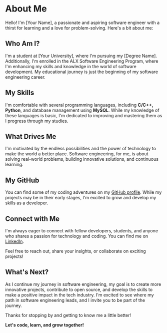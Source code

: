 # About Me

Hello! I'm [Your Name], a passionate and aspiring software engineer with a thirst for learning and a love for problem-solving. Here's a bit about me:

## Who Am I?

I'm a student at [Your University], where I'm pursuing my [Degree Name]. Additionally, I'm enrolled in the ALX Software Engineering Program, where I'm enhancing my skills and knowledge in the world of software development. My educational journey is just the beginning of my software engineering career.

## My Skills

I'm comfortable with several programming languages, including **C/C++, Python**, and database management using **MySQL**. While my knowledge of these languages is basic, I'm dedicated to improving and mastering them as I progress through my studies.

## What Drives Me

I'm motivated by the endless possibilities and the power of technology to make the world a better place. Software engineering, for me, is about solving real-world problems, building innovative solutions, and continuous learning.

## My GitHub

You can find some of my coding adventures on my [GitHub profile](https://github.com/Ivyratermgwangqa). While my projects may be in their early stages, I'm excited to grow and develop my skills as a developer.

## Connect with Me

I'm always eager to connect with fellow developers, students, and anyone who shares a passion for technology and coding. You can find me on [LinkedIn](https://www.linkedin.com/in/lerato-mgwangqa-941344238).

Feel free to reach out, share your insights, or collaborate on exciting projects!

## What's Next?

As I continue my journey in software engineering, my goal is to create more innovative projects, contribute to open source, and develop the skills to make a positive impact in the tech industry. I'm excited to see where my path in software engineering leads, and I invite you to be part of the journey.

Thanks for stopping by and getting to know me a little better!

**Let's code, learn, and grow together!**
